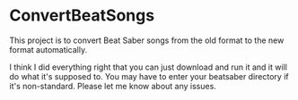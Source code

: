 # ConvertBeatSongs
This project is to convert Beat Saber songs from the old format to the new format automatically.

I think I did everything right that you can just download and run it and it will do what it's supposed to. You may have to enter your beatsaber directory if it's non-standard. Please let me know about any issues.
